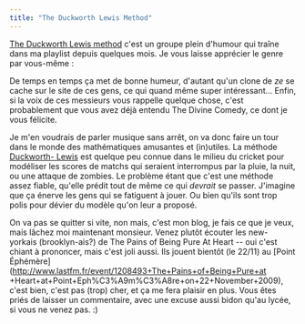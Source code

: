 ```yaml
---
title: "The Duckworth Lewis Method"
---
```


[The Duckworth Lewis method](http://www.dlmethod.com/) c'est un groupe plein
d'humour qui traîne dans ma playlist depuis quelques mois. Je vous laisse
apprécier le genre par vous-même :

De temps en temps ça met de bonne humeur, d'autant qu'un clone de _ze_ se
cache sur le site de ces gens, ce qui quand même super intéressant... Enfin,
si la voix de ces messieurs vous rappelle quelque chose, c'est probablement
que vous avez déjà entendu The Divine Comedy, ce dont je vous félicite.

Je m'en voudrais de parler musique sans arrêt, on va donc faire un tour dans
le monde des mathématiques amusantes et (in)utiles. La méthode [Duckworth-
Lewis](http://en.wikipedia.org/wiki/Duckworth%E2%80%93Lewis_method) est
quelque peu connue dans le milieu du cricket pour modéliser les scores de
matchs qui seraient interrompus par la pluie, la nuit, ou une attaque de
zombies. Le problème étant que c'est une méthode assez fiable, qu'elle prédit
tout de même ce qui _devrait_ se passer. J'imagine que ça énerve les gens qui
se fatiguent à jouer. Ou bien qu'ils sont trop polis pour dévier du modèle
qu'on leur a proposé.

On va pas se quitter si vite, non mais, c'est mon blog, je fais ce que je
veux, mais lâchez moi maintenant monsieur. Venez plutôt écouter les new-
yorkais (brooklyn-ais?) de The Pains of Being Pure At Heart -- oui c'est
chiant à prononcer, mais c'est joli aussi. Ils jouent bientôt (le 22/11) au
[Point Éphémère](http://www.lastfm.fr/event/1208493+The+Pains+of+Being+Pure+at
+Heart+at+Point+Eph%C3%A9m%C3%A8re+on+22+November+2009), c'est bien, c'est pas
(trop) cher, et ça me fera plaisir en plus. Vous êtes priés de laisser un
commentaire, avec une excuse aussi bidon qu'au lycée, si vous ne venez pas. :)

